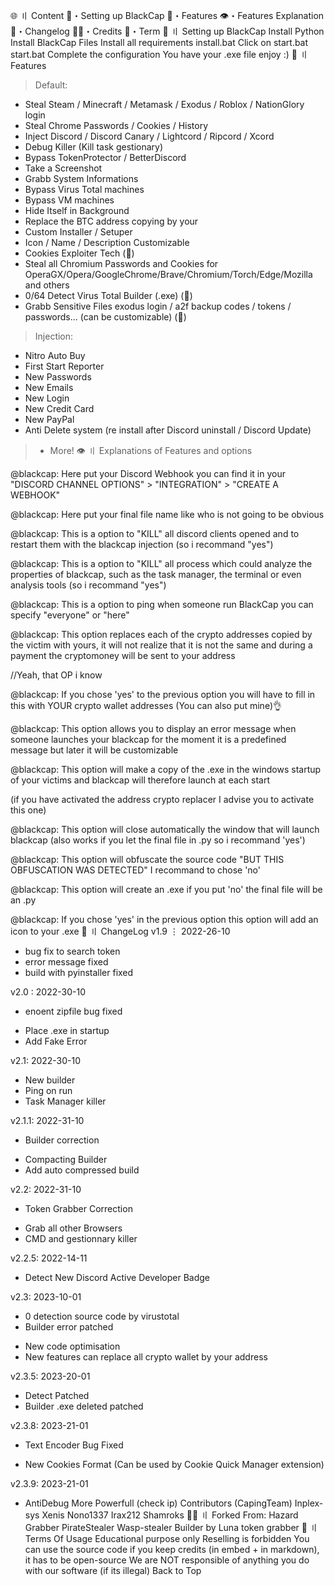 🌐 〢 Content
🎉・Setting up BlackCap
🔰・Features
👁️・Features Explanation
📝・Changelog
🕵️‍♂️・Credits
💼・Term
📁 〢 Setting up BlackCap
Install Python
Install BlackCap Files
Install all requirements install.bat
Click on start.bat start.bat
Complete the configuration
You have your .exe file enjoy :)
🔰 〢 Features
> Default:

- Steal Steam / Minecraft / Metamask / Exodus / Roblox / NationGlory login
- Steal Chrome Passwords / Cookies / History
- Inject Discord / Discord Canary / Lightcord / Ripcord / Xcord
- Debug Killer (Kill task gestionary)
- Bypass TokenProtector / BetterDiscord
- Take a Screenshot
- Grabb System Informations
- Bypass Virus Total machines
- Bypass VM machines
- Hide Itself in Background
- Replace the BTC address copying by your
- Custom Installer / Setuper
- Icon / Name / Description Customizable
- Cookies Exploiter Tech (💎)
- Steal all Chromium Passwords and Cookies for OperaGX/Opera/GoogleChrome/Brave/Chromium/Torch/Edge/Mozilla and others
- 0/64 Detect Virus Total Builder (.exe) (💎)
- Grabb Sensitive Files exodus login / a2f backup codes / tokens / passwords... (can be customizable) (💎)



> Injection:

- Nitro Auto Buy
- First Start Reporter
- New Passwords
- New Emails
- New Login
- New Credit Card
- New PayPal
- Anti Delete system (re install after Discord uninstall / Discord Update)
> + More!
👁️ 〢 Explanations of Features and options


@blackcap: Here put your Discord Webhook you can find it in your 
"DISCORD CHANNEL OPTIONS" > "INTEGRATION" > "CREATE A WEBHOOK"


@blackcap: Here put your final file name like who is not going to be obvious


@blackcap: This is a option to "KILL" all discord clients opened 
and to restart them with the blackcap injection 
(so i recommand "yes")


@blackcap: This is a option to "KILL" all process which could analyze the properties of blackcap, 
such as the task manager, the terminal or even analysis tools (so i recommand "yes")


@blackcap: This is a option to ping when someone run BlackCap you can specify "everyone" or "here"


@blackcap: This option replaces each of the crypto addresses copied by the victim with yours, 
it will not realize that it is not the same and during a payment the cryptomoney will be sent 
to your address

//Yeah, that OP i know


@blackcap: If you chose 'yes' to the previous option you will have to fill in this with 
YOUR crypto wallet addresses 
(You can also put mine)👌


@blackcap: This option allows you to display an error message when someone launches your blackcap 
for the moment it is a predefined message but later it will be customizable


@blackcap: This option will make a copy of the .exe in the windows startup of your victims and 
blackcap will therefore launch at each start

(if you have activated the address crypto replacer I advise you to activate this one)


@blackcap: This option will close automatically the window that will launch blackcap 
(also works if you let the final file in .py so i recommand 'yes')


@blackcap: This option will obfuscate the source code "BUT THIS OBFUSCATION WAS DETECTED"
I recommand to chose 'no'


@blackcap: This option will create an .exe if you put 'no' the final file will be an .py


@blackcap: If you chose 'yes' in the previous option this option will add an icon to your .exe
💭 〢 ChangeLog
v1.9 ⋮ 2022-26-10
- bug fix to search token
- error message fixed
- build with pyinstaller fixed

v2.0 : 2022-30-10
- enoent zipfile bug fixed
+ Place .exe in startup
+ Add Fake Error

v2.1: 2022-30-10
+ New builder
+ Ping on run
+ Task Manager killer

v2.1.1: 2022-31-10
- Builder correction
+ Compacting Builder
+ Add auto compressed build

v2.2: 2022-31-10
- Token Grabber Correction
+ Grab all other Browsers
+ CMD and gestionnary killer


v2.2.5: 2022-14-11
+ Detect New Discord Active Developer Badge


v2.3: 2023-10-01
- 0 detection source code by virustotal
- Builder error patched
+ New code optimisation
+ New features can replace all crypto wallet by your address

v2.3.5: 2023-20-01
- Detect Patched
- Builder .exe deleted patched


v2.3.8: 2023-21-01
- Text Encoder Bug Fixed
+ New Cookies Format (Can be used by Cookie Quick Manager extension)


v2.3.9: 2023-21-01
+ AntiDebug More Powerfull (check ip)
Contributors (CapingTeam)
Inplex-sys
Xenis
Nono1337
Irax212
Shamroks
🕵️‍♂️ 〢 Forked From:
Hazard Grabber
PirateStealer
Wasp-stealer
Builder by Luna token grabber
💼 〢 Terms Of Usage
 Educational purpose only
 Reselling is forbidden
 You can use the source code if you keep credits (in embed + in markdown), it has to be open-source
 We are NOT responsible of anything you do with our software (if its illegal)
Back to Top
